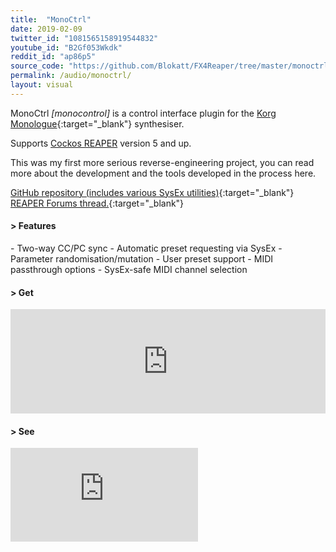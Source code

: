 ```yaml
---
title:  "MonoCtrl"
date: 2019-02-09
twitter_id: "1081565158919544832"
youtube_id: "B2Gf053Wkdk"
reddit_id: "ap86p5"
source_code: "https://github.com/Blokatt/FX4Reaper/tree/master/monoctrl"
permalink: /audio/monoctrl/
layout: visual
---
```

MonoCtrl _[monocontrol]_ is a control interface plugin for the [Korg Monologue](https://www.korg.com/us/products/synthesizers/monologue/){:target="_blank"}   synthesiser. 

Supports [Cockos REAPER](https://www.reaper.fm/) version 5 and up.

This was my first more serious reverse-engineering project, you can read more about the development and the tools developed in the process here.

[GitHub repository (includes various SysEx utilities)](https://github.com/Blokatt/FX4Reaper/tree/master/monoctrl){:target="_blank"}   
[REAPER Forums thread.](https://forum.cockos.com/showthread.php?t=217123){:target="_blank"}

<div class="subsection">
<h4 class="visual-title">&gt; Features</h4>    
- Two-way CC/PC sync
- Automatic preset requesting via SysEx
- Parameter randomisation/mutation
- User preset support
- MIDI passthrough options
- SysEx-safe MIDI channel selection
</div>

<div class="subsection">
<h4 class="visual-title">&gt; Get</h4>    
<div class="dashed-border">
<iframe src="https://itch.io/embed/368405?linkback=true&amp;dark=true" width="100%" height="167" frameborder="0"></iframe></div>
</div>

<div class="subsection">
<h4 class="visual-title">&gt; See</h4>    
<div class="dashed-border">
<div class='embed-container'><iframe src='https://www.youtube.com/embed/B2Gf053Wkdk' frameborder='0' allowfullscreen></iframe></div>
</div>
</div>


